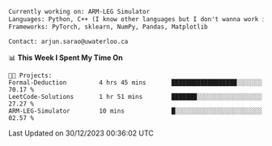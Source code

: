 ```txt
Currently working on: ARM-LEG Simulator
Languages: Python, C++ (I know other languages but I don't wanna work in them)
Frameworks: PyTorch, sklearn, NumPy, Pandas, Matplotlib

Contact: arjun.sarao@uwaterloo.ca
```

<!--START_SECTION:waka-->
📊 **This Week I Spent My Time On** 

```text
🐱‍💻 Projects: 
Formal-Deduction         4 hrs 45 mins       ██████████████████░░░░░░░   70.17 % 
LeetCode-Solutions       1 hr 51 mins        ███████░░░░░░░░░░░░░░░░░░   27.27 % 
ARM-LEG-Simulator        10 mins             █░░░░░░░░░░░░░░░░░░░░░░░░   02.57 % 
```


 Last Updated on 30/12/2023 00:36:02 UTC
<!--END_SECTION:waka-->
